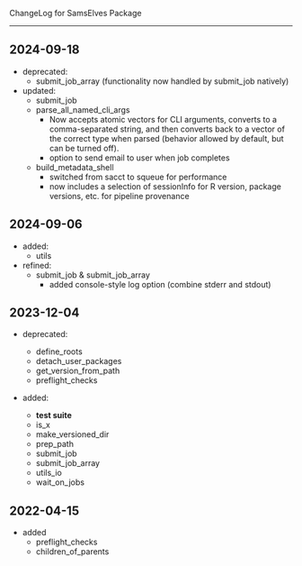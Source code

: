 ChangeLog for SamsElves Package

--------------------------------------------------------------------------------

## 2024-09-18

- deprecated:
  - submit_job_array (functionality now handled by submit_job natively)
- updated:
  - submit_job
  - parse_all_named_cli_args
    - Now accepts atomic vectors for CLI arguments, converts to a comma-separated string, and then converts back to a vector of the correct type when parsed (behavior allowed by default, but can be turned off).
    - option to send email to user when job completes
  - build_metadata_shell
    - switched from sacct to squeue for performance
    - now includes a selection of sessionInfo for R version, package versions, etc. for pipeline provenance


## 2024-09-06

- added:
  - utils
- refined:
  - submit_job & submit_job_array
    - added console-style log option (combine stderr and stdout)

## 2023-12-04

- deprecated: 
  - define_roots
  - detach_user_packages
  - get_version_from_path
  - preflight_checks
    
- added:
  - **test suite**
  - is_x
  - make_versioned_dir
  - prep_path
  - submit_job
  - submit_job_array
  - utils_io
  - wait_on_jobs


## 2022-04-15

- added
  - preflight_checks
  - children_of_parents
